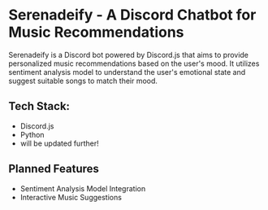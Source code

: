# Serenadeify - A Discord Chatbot for Music Recommendations

Serenadeify is a Discord bot powered by Discord.js that aims to provide personalized music recommendations based on the user's mood.
It utilizes sentiment analysis model to understand the user's emotional state and suggest suitable songs to match their mood.

## Tech Stack:
* Discord.js
* Python
* will be updated further!

## Planned Features
* Sentiment Analysis Model Integration
* Interactive Music Suggestions
